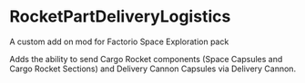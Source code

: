 # RocketPartDeliveryLogistics
 A custom add on mod for Factorio Space Exploration pack

 Adds the ability to send Cargo Rocket components (Space Capsules and Cargo Rocket Sections) and Delivery Cannon Capsules via Delivery Cannon.
